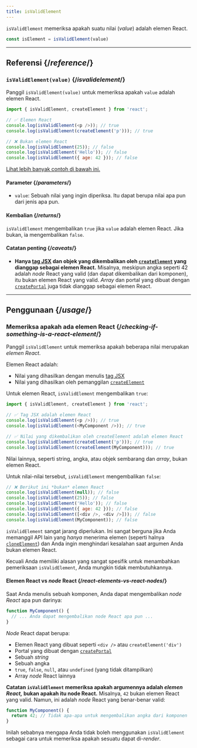 ```yaml
---
title: isValidElement
---
```


<Intro>

`isValidElement` memeriksa apakah suatu nilai (*value*) adalah elemen React.

```js
const isElement = isValidElement(value)
```

</Intro>

<InlineToc />

---

## Referensi {/*reference*/}

### `isValidElement(value)` {/*isvalidelement*/}

Panggil `isValidElement(value)` untuk memeriksa apakah `value` adalah elemen React.

```js
import { isValidElement, createElement } from 'react';

// ✅ Elemen React
console.log(isValidElement(<p />)); // true
console.log(isValidElement(createElement('p'))); // true

// ❌ Bukan elemen React
console.log(isValidElement(25)); // false
console.log(isValidElement('Hello')); // false
console.log(isValidElement({ age: 42 })); // false
```

[Lihat lebih banyak contoh di bawah ini.](#usage)

#### Parameter {/*parameters*/}

* `value`: Sebuah nilai yang ingin diperiksa. Itu dapat berupa nilai apa pun dari jenis apa pun.

#### Kembalian {/*returns*/}

`isValidElement` mengembalikan `true` jika `value` adalah elemen React. Jika bukan, ia mengembalikan `false`.

#### Catatan penting {/*caveats*/}

* **Hanya [tag JSX](/learn/writing-markup-with-jsx) dan objek yang dikembalikan oleh [`createElement`](/reference/react/createElement) yang dianggap sebagai elemen React.** Misalnya, meskipun angka seperti 42 adalah *node* React yang valid (dan dapat dikembalikan dari komponen), itu bukan elemen React yang valid. *Array* dan portal yang dibuat dengan [`createPortal`](/reference/react-dom/createPortal) juga tidak dianggap sebagai elemen React.

---

## Penggunaan {/*usage*/}

### Memeriksa apakah ada elemen React {/*checking-if-something-is-a-react-element*/}

Panggil `isValidElement` untuk memeriksa apakah beberapa nilai merupakan *elemen React*.

Elemen React adalah:

- Nilai yang dihasilkan dengan menulis [tag JSX](/learn/writing-markup-with-jsx)
- Nilai yang dihasilkan oleh pemanggilan [`createElement`](/reference/react/createElement)

Untuk elemen React, `isValidElement` mengembalikan `true`:

```js
import { isValidElement, createElement } from 'react';

// ✅ Tag JSX adalah elemen React
console.log(isValidElement(<p />)); // true
console.log(isValidElement(<MyComponent />)); // true

// ✅ Nilai yang dikembalikan oleh createElement adalah elemen React
console.log(isValidElement(createElement('p'))); // true
console.log(isValidElement(createElement(MyComponent))); // true
```

Nilai lainnya, seperti string, angka, atau objek sembarang dan *array*, bukan elemen React.

Untuk nilai-nilai tersebut, `isValidElement` mengembalikan `false`: 

```js
// ❌ Berikut ini *bukan* elemen React
console.log(isValidElement(null)); // false
console.log(isValidElement(25)); // false
console.log(isValidElement('Hello')); // false
console.log(isValidElement({ age: 42 })); // false
console.log(isValidElement([<div />, <div />])); // false
console.log(isValidElement(MyComponent)); // false
```

`isValidElement` sangat jarang diperlukan. Ini sangat berguna jika Anda memanggil API lain yang *hanya* menerima elemen (seperti halnya [`cloneElement`](/reference/react/cloneElement)) dan Anda ingin menghindari kesalahan saat argumen Anda bukan elemen React.

Kecuali Anda memiliki alasan yang sangat spesifik untuk menambahkan pemeriksaan `isValidElement`, Anda mungkin tidak membutuhkannya.

<DeepDive>

#### Elemen React vs *node* React {/*react-elements-vs-react-nodes*/}

Saat Anda menulis sebuah komponen, Anda dapat mengembalikan *node React* apa pun darinya:

```js
function MyComponent() {
  // ... Anda dapat mengembalikan node React apa pun ...
}
```

*Node* React dapat berupa:

- Elemen React yang dibuat seperti `<div />` atau `createElement('div')`
- Portal yang dibuat dengan [`createPortal`](/reference/react-dom/createPortal)
- Sebuah *string*
- Sebuah angka
- `true`, `false`, `null`, atau `undefined` (yang tidak ditampilkan)
- Array *node* React lainnya

**Catatan `isValidElement` memeriksa apakah argumennya adalah *elemen React,* bukan apakah itu node React.** Misalnya, `42` bukan elemen React yang valid. Namun, ini adalah *node* React yang benar-benar valid:

```js
function MyComponent() {
  return 42; // Tidak apa-apa untuk mengembalikan angka dari komponen
}
```

Inilah sebabnya mengapa Anda tidak boleh menggunakan `isValidElement` sebagai cara untuk memeriksa apakah sesuatu dapat di-*render*.

</DeepDive>
